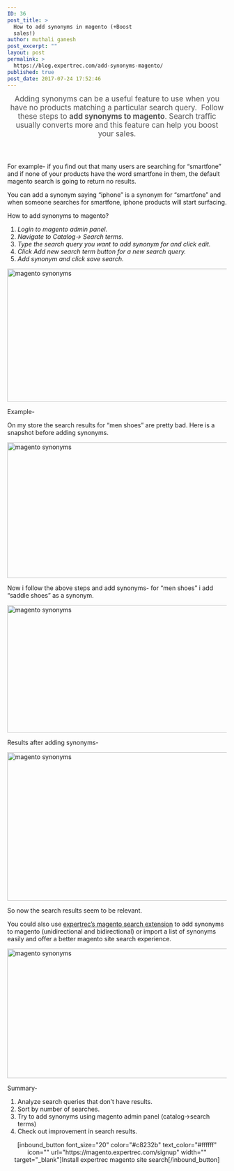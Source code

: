 ```yaml
---
ID: 36
post_title: >
  How to add synonyms in magento (+Boost
  sales!)
author: muthali ganesh
post_excerpt: ""
layout: post
permalink: >
  https://blog.expertrec.com/add-synonyms-magento/
published: true
post_date: 2017-07-24 17:52:46
---
```

<header class="entry-header"><span style="color: #555555; font-size: 17px;">Adding synonyms can be a useful feature to use when you have no products matching a particular search query.  Follow these steps to <strong>add synonyms to magento</strong>. Search traffic usually converts more and this feature can help you boost your sales.</span></header>
<div class="entry-content">

For example- if you find out that many users are searching for “smartfone” and if none of your products have the word smartfone in them, the default magento search is going to return no results.

You can add a synonym saying “iphone” is a synonym for “smartfone” and when someone searches for smartfone, iphone products will start surfacing.

How to add synonyms to magento?
<ol>
 	<li><em>Login to magento admin panel.</em></li>
 	<li><em>Navigate to Catalog-&gt; Search terms.</em></li>
 	<li><em>Type the search query you want to add synonym for and click edit.</em></li>
 	<li><em>Click Add new search term button for a new search query.</em></li>
 	<li><em>Add synonym and click save search.</em></li>
</ol>
<img class="aligncenter wp-image-677 size-full" src="https://expertreco.files.wordpress.com/2017/06/menss1.jpg?w=700" sizes="(max-width: 700px) 100vw, 700px" srcset="https://expertreco.files.wordpress.com/2017/06/menss1.jpg?w=700 700w, https://expertreco.files.wordpress.com/2017/06/menss1.jpg?w=150 150w, https://expertreco.files.wordpress.com/2017/06/menss1.jpg?w=300 300w, https://expertreco.files.wordpress.com/2017/06/menss1.jpg?w=768 768w, https://expertreco.files.wordpress.com/2017/06/menss1.jpg?w=1024 1024w, https://expertreco.files.wordpress.com/2017/06/menss1.jpg 1333w" alt="magento synonyms" width="700" height="305" data-attachment-id="677" data-permalink="https://blog.expertrec.com/2017/06/27/how-to-add-synonyms-to-magento-search/menss-2/" data-orig-file="https://expertreco.files.wordpress.com/2017/06/menss1.jpg?w=700" data-orig-size="1333,581" data-comments-opened="1" data-image-meta="{&quot;aperture&quot;:&quot;0&quot;,&quot;credit&quot;:&quot;muthali&quot;,&quot;camera&quot;:&quot;&quot;,&quot;caption&quot;:&quot;&quot;,&quot;created_timestamp&quot;:&quot;1498582507&quot;,&quot;copyright&quot;:&quot;&quot;,&quot;focal_length&quot;:&quot;0&quot;,&quot;iso&quot;:&quot;0&quot;,&quot;shutter_speed&quot;:&quot;0&quot;,&quot;title&quot;:&quot;&quot;,&quot;orientation&quot;:&quot;0&quot;}" data-image-title="Search terms report" data-image-description="" data-medium-file="https://expertreco.files.wordpress.com/2017/06/menss1.jpg?w=700?w=300" data-large-file="https://expertreco.files.wordpress.com/2017/06/menss1.jpg?w=700?w=700" />

Example-

On my store the search results for “men shoes” are pretty bad. Here is a snapshot before adding synonyms.

<img class="aligncenter wp-image-663 size-full" src="https://expertreco.files.wordpress.com/2017/06/men-shoes.jpg?w=700" sizes="(max-width: 700px) 100vw, 700px" srcset="https://expertreco.files.wordpress.com/2017/06/men-shoes.jpg?w=700 700w, https://expertreco.files.wordpress.com/2017/06/men-shoes.jpg?w=150 150w, https://expertreco.files.wordpress.com/2017/06/men-shoes.jpg?w=300 300w, https://expertreco.files.wordpress.com/2017/06/men-shoes.jpg?w=768 768w, https://expertreco.files.wordpress.com/2017/06/men-shoes.jpg?w=1024 1024w, https://expertreco.files.wordpress.com/2017/06/men-shoes.jpg 1262w" alt="magento synonyms" width="700" height="311" data-attachment-id="663" data-permalink="https://blog.expertrec.com/2017/06/27/how-to-add-synonyms-to-magento-search/men-shoes/" data-orig-file="https://expertreco.files.wordpress.com/2017/06/men-shoes.jpg?w=700" data-orig-size="1262,561" data-comments-opened="1" data-image-meta="{&quot;aperture&quot;:&quot;0&quot;,&quot;credit&quot;:&quot;muthali&quot;,&quot;camera&quot;:&quot;&quot;,&quot;caption&quot;:&quot;&quot;,&quot;created_timestamp&quot;:&quot;1498581053&quot;,&quot;copyright&quot;:&quot;&quot;,&quot;focal_length&quot;:&quot;0&quot;,&quot;iso&quot;:&quot;0&quot;,&quot;shutter_speed&quot;:&quot;0&quot;,&quot;title&quot;:&quot;&quot;,&quot;orientation&quot;:&quot;0&quot;}" data-image-title="irrelevant search results for “men shoes”" data-image-description="" data-medium-file="https://expertreco.files.wordpress.com/2017/06/men-shoes.jpg?w=700?w=300" data-large-file="https://expertreco.files.wordpress.com/2017/06/men-shoes.jpg?w=700?w=700" />

Now i follow the above steps and add synonyms- for “men shoes” i add “saddle shoes” as a synonym.

<img class="aligncenter wp-image-667 size-full" src="https://expertreco.files.wordpress.com/2017/06/add.jpg?w=700" sizes="(max-width: 700px) 100vw, 700px" srcset="https://expertreco.files.wordpress.com/2017/06/add.jpg?w=700 700w, https://expertreco.files.wordpress.com/2017/06/add.jpg?w=150 150w, https://expertreco.files.wordpress.com/2017/06/add.jpg?w=300 300w, https://expertreco.files.wordpress.com/2017/06/add.jpg?w=768 768w, https://expertreco.files.wordpress.com/2017/06/add.jpg?w=1024 1024w, https://expertreco.files.wordpress.com/2017/06/add.jpg 1327w" alt="magento synonyms" width="700" height="292" data-attachment-id="667" data-permalink="https://blog.expertrec.com/2017/06/27/how-to-add-synonyms-to-magento-search/add/" data-orig-file="https://expertreco.files.wordpress.com/2017/06/add.jpg?w=700" data-orig-size="1327,554" data-comments-opened="1" data-image-meta="{&quot;aperture&quot;:&quot;0&quot;,&quot;credit&quot;:&quot;muthali&quot;,&quot;camera&quot;:&quot;&quot;,&quot;caption&quot;:&quot;&quot;,&quot;created_timestamp&quot;:&quot;1498582249&quot;,&quot;copyright&quot;:&quot;&quot;,&quot;focal_length&quot;:&quot;0&quot;,&quot;iso&quot;:&quot;0&quot;,&quot;shutter_speed&quot;:&quot;0&quot;,&quot;title&quot;:&quot;&quot;,&quot;orientation&quot;:&quot;0&quot;}" data-image-title="Adding synonyms" data-image-description="" data-medium-file="https://expertreco.files.wordpress.com/2017/06/add.jpg?w=700?w=300" data-large-file="https://expertreco.files.wordpress.com/2017/06/add.jpg?w=700?w=700" />

Results after adding synonyms-

<img class="aligncenter wp-image-666 size-full" src="https://expertreco.files.wordpress.com/2017/06/men-shoes-corrected.jpg?w=700" sizes="(max-width: 700px) 100vw, 700px" srcset="https://expertreco.files.wordpress.com/2017/06/men-shoes-corrected.jpg?w=700 700w, https://expertreco.files.wordpress.com/2017/06/men-shoes-corrected.jpg?w=150 150w, https://expertreco.files.wordpress.com/2017/06/men-shoes-corrected.jpg?w=300 300w, https://expertreco.files.wordpress.com/2017/06/men-shoes-corrected.jpg?w=768 768w, https://expertreco.files.wordpress.com/2017/06/men-shoes-corrected.jpg?w=1024 1024w, https://expertreco.files.wordpress.com/2017/06/men-shoes-corrected.jpg 1278w" alt="magento synonyms" width="700" height="340" data-attachment-id="666" data-permalink="https://blog.expertrec.com/2017/06/27/how-to-add-synonyms-to-magento-search/men-shoes-corrected/" data-orig-file="https://expertreco.files.wordpress.com/2017/06/men-shoes-corrected.jpg?w=700" data-orig-size="1278,621" data-comments-opened="1" data-image-meta="{&quot;aperture&quot;:&quot;0&quot;,&quot;credit&quot;:&quot;muthali&quot;,&quot;camera&quot;:&quot;&quot;,&quot;caption&quot;:&quot;&quot;,&quot;created_timestamp&quot;:&quot;1498581842&quot;,&quot;copyright&quot;:&quot;&quot;,&quot;focal_length&quot;:&quot;0&quot;,&quot;iso&quot;:&quot;0&quot;,&quot;shutter_speed&quot;:&quot;0&quot;,&quot;title&quot;:&quot;&quot;,&quot;orientation&quot;:&quot;0&quot;}" data-image-title="Improved search results" data-image-description="" data-medium-file="https://expertreco.files.wordpress.com/2017/06/men-shoes-corrected.jpg?w=700?w=300" data-large-file="https://expertreco.files.wordpress.com/2017/06/men-shoes-corrected.jpg?w=700?w=700" />

So now the search results seem to be relevant.

You could also use <a href="https://magento.expertrec.com/signup" target="_blank" rel="noopener">expertrec’s magento search extension</a> to add synonyms to magento (unidirectional and bidirectional) or import a list of synonyms easily and offer a better magento site search experience.

<img class="aligncenter wp-image-686 size-full" src="https://expertreco.files.wordpress.com/2017/06/synonyms.jpg?w=700" sizes="(max-width: 700px) 100vw, 700px" srcset="https://expertreco.files.wordpress.com/2017/06/synonyms.jpg?w=700 700w, https://expertreco.files.wordpress.com/2017/06/synonyms.jpg?w=150 150w, https://expertreco.files.wordpress.com/2017/06/synonyms.jpg?w=300 300w, https://expertreco.files.wordpress.com/2017/06/synonyms.jpg?w=768 768w, https://expertreco.files.wordpress.com/2017/06/synonyms.jpg?w=1024 1024w, https://expertreco.files.wordpress.com/2017/06/synonyms.jpg 1254w" alt="magento synonyms" width="700" height="297" data-attachment-id="686" data-permalink="https://blog.expertrec.com/2017/06/27/how-to-add-synonyms-to-magento-search/synonyms/" data-orig-file="https://expertreco.files.wordpress.com/2017/06/synonyms.jpg?w=700" data-orig-size="1254,532" data-comments-opened="1" data-image-meta="{&quot;aperture&quot;:&quot;0&quot;,&quot;credit&quot;:&quot;muthali&quot;,&quot;camera&quot;:&quot;&quot;,&quot;caption&quot;:&quot;&quot;,&quot;created_timestamp&quot;:&quot;1498582885&quot;,&quot;copyright&quot;:&quot;&quot;,&quot;focal_length&quot;:&quot;0&quot;,&quot;iso&quot;:&quot;0&quot;,&quot;shutter_speed&quot;:&quot;0&quot;,&quot;title&quot;:&quot;&quot;,&quot;orientation&quot;:&quot;0&quot;}" data-image-title="expertrec control panel" data-image-description="" data-medium-file="https://expertreco.files.wordpress.com/2017/06/synonyms.jpg?w=700?w=300" data-large-file="https://expertreco.files.wordpress.com/2017/06/synonyms.jpg?w=700?w=700" />

Summary-
<ol>
 	<li>Analyze search queries that don’t have results.</li>
 	<li>Sort by number of searches.</li>
 	<li>Try to add synonyms using magento admin panel (catalog-&gt;search terms)</li>
 	<li>Check out improvement in search results.</li>
</ol>
<p style="text-align: center;">[inbound_button font_size="20" color="#c8232b" text_color="#ffffff" icon="" url="https://magento.expertrec.com/signup" width="" target="_blank"]Install expertrec magento site search[/inbound_button]</p>

</div>